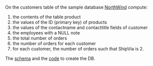 On the customers table of the sample database [NorthWind](https://github.com/gdv/foundationsCS-2018/raw/master/ex-data/Northwind_small.sqlite) compute:

1.  the contents of the table product
1.  the values of the ID (primary key) of products
1.  the values of the contactname and contacttitle fields of customer
1.  the employees with a NULL note
1.  the total number of orders
1.  the number of orders for each customer
1.  for each customer, the number of orders such that ShipVia is 2.




The [schema](https://github.com/gdv/foundationsCS-2018/raw/master/ex-data/Northwind_ERD.png) and the [code](https://github.com/gdv/foundationsCS-2018/raw/master/ex-data/Northwind.Sqlite3.create.sql) to create the DB.
